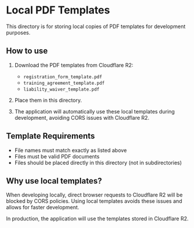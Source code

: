 # Local PDF Templates

This directory is for storing local copies of PDF templates for development purposes.

## How to use

1. Download the PDF templates from Cloudflare R2:
   - `registration_form_template.pdf`
   - `training_agreement_template.pdf`
   - `liability_waiver_template.pdf`

2. Place them in this directory.

3. The application will automatically use these local templates during development, avoiding CORS issues with Cloudflare R2.

## Template Requirements

- File names must match exactly as listed above
- Files must be valid PDF documents
- Files should be placed directly in this directory (not in subdirectories)

## Why use local templates?

When developing locally, direct browser requests to Cloudflare R2 will be blocked by CORS policies. Using local templates avoids these issues and allows for faster development.

In production, the application will use the templates stored in Cloudflare R2.
